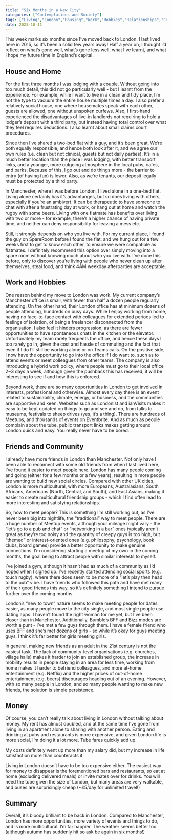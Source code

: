 ```yaml
---
title: "Six Months in a New City"
categories: ["Contemplations and Society"]
tags: ["Living","London","Housing","Work","Hobbies","Relationships","Communities","Networking"]
date: 2023-10-11
---
```


This week marks six months since I’ve moved back to London. I last lived here in 2015, so it’s been a solid few years away! Half a year on, I thought I’d reflect on what’s gone well, what’s gone less well, what I’ve learnt, and what I hope my future time in England’s capital.

## House and Home

For the first three months I was lodging with a couple. Without going into too much detail, this did not go particularly well - but I learnt from the experience. For example, while I want to live in a clean and tidy place, I’m not the type to vacuum the entire house multiple times a day. I also prefer a relatively social house, one where housemates speak with each other, guests are allowed, one without unspoken curfews. Also, I first-hand experienced the disadvantages of live-in landlords not requiring to hold a lodger’s deposit with a third party, but instead having total control over what they feel requires deductions. I also learnt about small claims court procedures.

Since then I’ve shared a two-bed flat with a guy, and it’s been great. We’re both equally responsible, and hence both look after it, and we agree our own rules (i.e. clean but not clinical, guests but not daily parties). It’s in a much better location than the place I was lodging, with better transport links, and a younger, more outgoing atmosphere in the local pubs, cafes, and parks. Because of this, I go out and do things more - the barrier to entry (of having fun) is lower. Also, as we’re tenants, our deposit legally must be protected by a third party.

In Manchester, where I was before London, I lived alone in a one-bed flat. Living alone certainly has it’s advantanges, but so does living with others, especially if you’re an ambivert. It can be therapeutic to have someone to chat with after a frustrating day at work, or hang out at home and watch the rugby with some beers. Living with one flatmate has benefits over living with two or more - for example, there’s a higher chance of having private time, and neither can deny responsibility for leaving a mess etc.

Still, it strongly depends on who you live with. For my current place, I found the guy on SpareRoom before I found the flat, and we hung out for a few weeks first to get to know each other, to ensure we were compatible as flatmates. I definitely recommend this option over simply moving into a spare room without knowing much about who you live with. I’ve done this before, only to discover you’re living with people who never clean up after themselves, steal food, and think 4AM weekday afterparties are acceptable.

## Work and Hobbies

One reason behind my move to London was work. My current company’s Manchester office is small, with fewer than half a dozen people regularly attending. On the other hand, their London office has at minimum dozens of people attending, hundreds on busy days. While I enjoy working from home, having no face-to-face contact with colleagues for extended periods led to feelings of isolation, of being a freelancer disconnected from the organisation. I also feel it hinders progression, as there are fewer opportunities to have spontaneous chats in the kitchen or the elevator. Unfortunately my team rarely frequents the office, and hence these days I too rarely go in, given the cost and hassle of commuting and the fact that even if I do I’ll still be working alone or on Teams calls. On the positive side, I now have the opportunity to go into the office if I do want to, such as to attend events or meet colleagues from other teams. The company is also introducing a hybrid work policy, where people must go to their local office 2~3 days a week, although given the pushback this has received, it will be interesting to see if and how this is enforced.

Beyond work, there are so many opportunities in London to get involved in interests, professional and otherwise. Almost every day there is an event related to sustainability, climate, energy, or business, and the communities are supportive and keen. Websites such as Londonist and ianVisits makes it easy to be kept updated on things to go and see and do, from talks to museums, festivals to sheep drives (yes, it’s a thing). There are hundreds of Meetups, and thousands of events on Eventbrite. And as much as people complain about the tube, public transport links makes getting around London quick and easy. You really never have to be bored.

## Friends and Community

I already have more friends in London than Manchester. Not only have I been able to reconnect with some old friends from when I last lived here, I’ve found it easier to meet people here. London has many people coming and going (either for a few months or a few years), resulting in more people are wanting to build new social circles. Compared with other UK cities, London is more multicultural, with more Europeans, Australasians, South Africans, Americans (North, Central, and South), and East Asians, making it easier to create multicultural friendship groups - which I find often lead to more interesting and satisfying relationships.

So, how to meet people? This is something I’m still working out, as I’ve never been big into nightlife, the “traditional” way to meet people. There are a huge number of Meetup events, although your mileage might vary - the “let’s go to a pub and chat” or “networking in a bar” ones typically aren’t great as they’re too noisy and the quantity of creepy guys is too high, but “themed” or interest-oriented ones (e.g. philosophy, psychology, book clubs, board games) provide a better opportunity to make genuine connections. I’m considering starting a meetup of my own in the coming months, the goal being to attract people with similar interests to myself.

I’ve joined a gym, although it hasn’t had as much of a community as I’d hoped when I signed up. I’ve recently started attending social sports (e.g. touch rugby), where there does seem to be more of a “let’s play then head to the pub” vibe. I have friends who followed this path and have met many of their good friends this way, so it’s definitely something I intend to pursue further over the coming months.

London’s “new to town” nature seems to make meeting people for dates easier, as many people move to the city single, and most single people use dating apps. I haven’t found the right woman for me yet, but I’ve been closer than in Manchester. Additionally, Bumble’s BFF and Bizz modes are worth a punt - I’ve met a few guys through them. I have a female friend who uses BFF and she’s met dozens of girls - so while it’s okay for guys meeting guys, I think it’s far better for girls meeting girls.

In general, making new friends as an adult in the 21st century is not the easiest task. The lack of community-level organisations (e.g. churches, village halls) makes it harder to join an established group, the increase in mobility results in people staying in an area for less time, working from home makes it harder to befriend colleagues, and more at-home entertainment (e.g. Netflix) and the higher prices of out-of-home entertainment (e.g. beers) discourages heading out of an evening. However, with so many people in London, and so many people wanting to make new friends, the solution is simple persistence.

## Money

Of course, you can’t really talk about living in London without talking about money. My rent has almost doubled, and at the same time I’ve gone from living in an apartment alone to sharing with another person. Eating and drinking at pubs and restaurants is more expensive, and given London life is more social, I’m doing it a lot more. Tube fares quickly add up.

My costs definitely went up more than my salary did, but my increase in life satisfaction more than counteracts it.

Living in London doesn’t have to be too expensive either. The easiest way for money to disappear is the forementioned bars and restaurants, so eat at home (excluding delivered meals) or invite mates over for drinks. You will need the tube given the size of London, but many areas are very walkable, and buses are surprisingly cheap (~£5/day for unlimited travel!)

## Summary

Overall, it’s bloody brilliant to be back in London. Compared to Manchester, London has more opportunities, more variety of events and things to do, and is more multicultural. I’m far happier. The weather seems better too (although autumn has suddenly hit so ask be again in six months!)